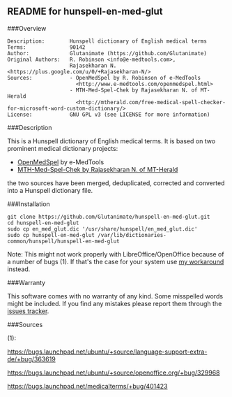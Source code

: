 ## README for hunspell-en-med-glut


###Overview

    Description:        Hunspell dictionary of English medical terms
    Terms:              90142
    Author:             Glutanimate (https://github.com/Glutanimate)
    Original Authors:   R. Robinson <info@e-medtools.com>, 
                        Rajasekharan N. <https://plus.google.com/u/0/+Rajasekharan-N/>
    Sources:            - OpenMedSpel by R. Robinson of e-MedTools 
                          <http://www.e-medtools.com/openmedspel.html>
                        - MTH-Med-Spel-Chek by Rajasekharan N. of MT-Herald
                          <http://mtherald.com/free-medical-spell-checker-for-microsoft-word-custom-dictionary/>
    License:            GNU GPL v3 (see LICENSE for more information)


###Description

This is a Hunspell dictionary of English medical terms. It is based on two prominent medical dictionary projects:

 - [OpenMedSpel](http://www.e-medtools.com/openmedspel.html) by e-MedTools
 - [MTH-Med-Spel-Chek by Rajasekharan N. of MT-Herald](http://mtherald.com/free-medical-spell-checker-for-microsoft-word-custom-dictionary/)

the two sources have been merged, deduplicated, corrected and converted into a Hunspell dictionary file.

###Installation

    git clone https://github.com/Glutanimate/hunspell-en-med-glut.git
    cd hunspell-en-med-glut
    sudo cp en_med_glut.dic '/usr/share/hunspell/en_med_glut.dic'
    sudo cp hunspell-en-med-glut /var/lib/dictionaries-common/hunspell/hunspell-en-med-glut

Note: This might not work properly with LibreOffice/OpenOffice because of a number of bugs (1). If that's the case for your system use [my workaround](https://github.com/Glutanimate/hunspell-en-med-glut-workaround) instead.

###Warranty

This software comes with no warranty of any kind. Some misspelled words might be included. If you find any mistakes please report them through the [issues tracker](https://github.com/Glutanimate/hunspell-en-med-glut/issues).

###Sources

(1): 

https://bugs.launchpad.net/ubuntu/+source/language-support-extra-de/+bug/363619

https://bugs.launchpad.net/ubuntu/+source/openoffice.org/+bug/329968

https://bugs.launchpad.net/medicalterms/+bug/401423
